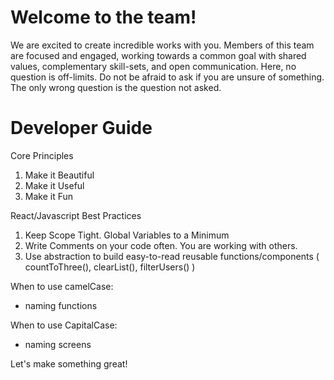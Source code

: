 # Welcome to the team!
We are excited to create incredible works with you. Members of this team are focused and engaged, working towards a common goal with shared values, complementary skill-sets, and open communication. Here, no question is off-limits.  Do not be afraid to ask if you are unsure of something. The only wrong question is the question not asked.

# Developer Guide

Core Principles
1. Make it Beautiful
2. Make it Useful
3. Make it Fun

React/Javascript Best Practices
1. Keep Scope Tight.  Global Variables to a Minimum
2. Write Comments on your code often.  You are working with others.
3. Use abstraction to build easy-to-read reusable functions/components ( countToThree(), clearList(), filterUsers() )

When to use camelCase:
- naming functions

When to use CapitalCase:
- naming screens


Let's make something great!
